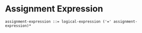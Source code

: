 # Assignment Expression

```ebnf
assignment-expression ::= logical-expression ('=' assignment-expression)*
```
